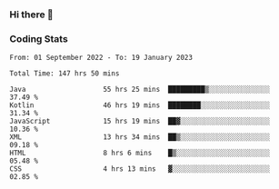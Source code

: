 ### Hi there 👋

<!--
**Girrafeec/girrafeec** is a ✨ _special_ ✨ repository because its `README.md` (this file) appears on your GitHub profile.

Here are some ideas to get you started:

- 🔭 I’m currently working on ...
- 🌱 I’m currently learning ...
- 👯 I’m looking to collaborate on ...
- 🤔 I’m looking for help with ...
- 💬 Ask me about ...
- 📫 How to reach me: ...
- 😄 Pronouns: ...
- ⚡ Fun fact: ...
-->

### Coding Stats
<!--START_SECTION:waka-->

```text
From: 01 September 2022 - To: 19 January 2023

Total Time: 147 hrs 50 mins

Java                   55 hrs 25 mins  █████████▒░░░░░░░░░░░░░░░   37.49 %
Kotlin                 46 hrs 19 mins  ████████░░░░░░░░░░░░░░░░░   31.34 %
JavaScript             15 hrs 19 mins  ██▓░░░░░░░░░░░░░░░░░░░░░░   10.36 %
XML                    13 hrs 34 mins  ██▒░░░░░░░░░░░░░░░░░░░░░░   09.18 %
HTML                   8 hrs 6 mins    █▒░░░░░░░░░░░░░░░░░░░░░░░   05.48 %
CSS                    4 hrs 13 mins   ▓░░░░░░░░░░░░░░░░░░░░░░░░   02.85 %
```

<!--END_SECTION:waka-->
